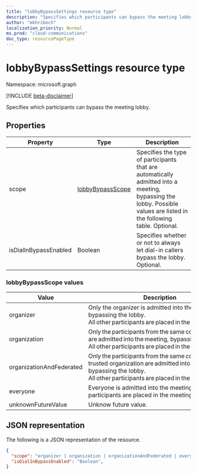 ```yaml
---
title: "lobbyBypassSettings resource type"
description: "Specifies which participants can bypass the meeting lobby."
author: "mkhribech"
localization_priority: Normal
ms.prod: "cloud-communications"
doc_type: resourcePageType
---
```


# lobbyBypassSettings resource type

Namespace: microsoft.graph

[!INCLUDE [beta-disclaimer](../../includes/beta-disclaimer.md)]

Specifies which participants can bypass the meeting lobby.

## Properties

| Property              | Type    | Description                                                         | 
| --------------------- | ------- | ------------------------------------------------------------------- | 
| scope                 | [lobbyBypassScope](#lobbybypassscope-values)  | Specifies the type of participants that are automatically admitted into a meeting, bypassing the lobby. Possible values are listed in the following table. Optional.|
| isDialInBypassEnabled | Boolean | Specifies whether or not to always let dial-in callers bypass the lobby. Optional. | 

### lobbyBypassScope values

| Value                    | Description                                                                                                                                              |
| ------------------------ | -------------------------------------------------------------------------------------------------------------------------------------------------------- |
| organizer                | Only the organizer is admitted into the meeting, bypassing the lobby. All other participants are placed in the meeting lobby.                                                                                                         |
| organization             | Only the participants from the same company are admitted into the meeting, bypassing the lobby. All other participants are placed in the meeting lobby.                                                                              |
| organizationAndFederated | Only the participants from the same company or trusted organization are admitted into the meeting, bypassing the lobby. All other participants are placed in the meeting lobby. |
| everyone                 | Everyone is admitted into the meeting. No participants are placed in the meeting lobby.                                                                                                                   |
| unknownFutureValue       | Unknow future value.                                                                                                                                     |

## JSON representation

The following is a JSON representation of the resource.

<!-- {
  "blockType": "resource",
  "optionalProperties": [],
  "@odata.type": "microsoft.graph.lobbyBypassSettings"
}-->
```json
{
  "scope": "organizer | organization | organizationAndFederated | everyone | unknownFutureValue",
  "isDialInBypassEnabled": "Boolean",
}
```

<!-- uuid: 8fcb5dbc-d5aa-4681-8e31-b001d5168d79
2015-10-25 14:57:30 UTC -->
<!--
{
  "type": "#page.annotation",
  "description": "lobbyBypassSettings resource",
  "keywords": "",
  "section": "documentation",
  "tocPath": "",
  "suppressions": []
}
-->
